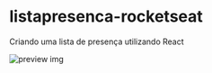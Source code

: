 # listapresenca-rocketseat
Criando uma lista de presença utilizando React

![preview img](https://github.com/josiasroberto/listapresenca-rocketseat/assets/93561196/c3dc3a9f-68d2-4330-86c3-75e065eab12d)



